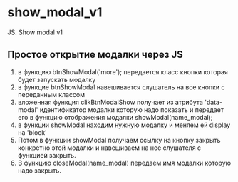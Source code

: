 # show_modal_v1
JS. Show modal v1

## Простое открытие модалки через JS

1. в функцию  btnShowModal('more'); передается класс кнопки которая будет запускать модалку
2. в функцие  btnShowModal навешивается слушатель на все кнопки с переданным классом
3. вложенная функция clikBtnModalShow получает из атрибута 'data-modal' идентификатор модалки которую надо показать
и передает его в функцию отображения модалки showModal(name_modal);
4. в функции showModal находим нужную модалку и меняем ей display  на 'block'
5. Потом в функции showModal получаем ссылку на кнопку закрыть конкретно этой модалки и навешиваем на нее слушателя с функцией закрыть.
6. В функцию closeModal(name_modal) передаем имя модалки которую надо закрыть.
